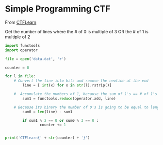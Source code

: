 # Simple Programming CTF 

From [CTFLearn](https://ctflearn.com/challenge/174)

Get the number of lines where the # of 0 is multiple of 3 OR the # of 1 is multiple of 2

```python 
import functools
import operator

file = open('data.dat', 'r')

counter = 0

for l in file:
	# Convert the line into bits and remove the newline at the end
        line = [ int(x) for x in str(l).rstrip()]

	#  Accumulate the numbers of 1, because the sum of 1's == # of 1's
        sum1 = functools.reduce(operator.add, line)

	# Because its binary the number of 0's is going to be equal to length line minus the number of 1's (or the sum)
        sum0 = len(line) - sum1 

        if sum1 % 2 == 0 or sum0 % 3 == 0 :
                counter += 1


print('CTFlearn{' + str(counter) + '}')

```
